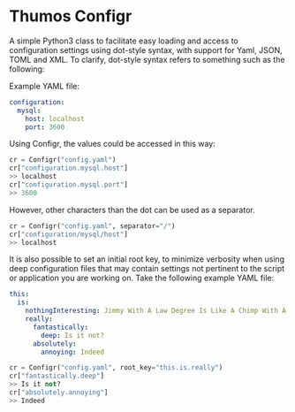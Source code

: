 # Thumos Configr
A simple Python3 class to facilitate easy loading and access to configuration settings using dot-style syntax, with support for Yaml, JSON, TOML and XML. To clarify, dot-style syntax refers to something such as the following:

Example YAML file:
```yaml
configuration:
  mysql:
    host: localhost
    port: 3600
```

Using Configr, the values could be accessed in this way:
```python
cr = Configr("config.yaml")
cr["configuration.mysql.host"]
>> localhost
cr["configuration.mysql.port"]
>> 3600
```

However, other characters than the dot can be used as a separator.
```python
cr = Configr("config.yaml", separator="/")
cr["configuration/mysql/host"]
>> localhost
```

It is also possible to set an initial root key, to minimize verbosity when using deep configuration files that may contain settings not pertinent to the script or application you are working on. Take the following example YAML file:
```yaml
this:
  is:
    nothingInteresting: Jimmy With A Law Degree Is Like A Chimp With A Machine Gun.
    really:
      fantastically:
        deep: Is it not?
      absolutely:
        annoying: Indeed
```
```python
cr = Configr("config.yaml", root_key="this.is.really")
cr["fantastically.deep"]
>> Is it not?
cr["absolutely.annoying"]
>> Indeed
```

